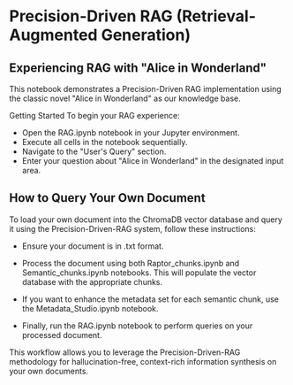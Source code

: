 # Precision-Driven RAG (Retrieval-Augmented Generation)

## Experiencing RAG with "Alice in Wonderland"

This notebook demonstrates a Precision-Driven RAG implementation using the classic novel "Alice in Wonderland" as our knowledge base.

Getting Started
To begin your RAG experience:

- Open the RAG.ipynb notebook in your Jupyter environment.
- Execute all cells in the notebook sequentially.
- Navigate to the "User's Query" section.
- Enter your question about "Alice in Wonderland" in the designated input area.

## How to Query Your Own Document
To load your own document into the ChromaDB vector database and query it using the Precision-Driven-RAG system, follow these instructions:

 - Ensure your document is in .txt format.

 - Process the document using both Raptor_chunks.ipynb and Semantic_chunks.ipynb notebooks. This will populate the vector database with the appropriate chunks.

 - If you want to enhance the metadata set for each semantic chunk, use the Metadata_Studio.ipynb notebook.

 - Finally, run the RAG.ipynb notebook to perform queries on your processed document.

This workflow allows you to leverage the Precision-Driven-RAG methodology for hallucination-free, context-rich information synthesis on your own documents.